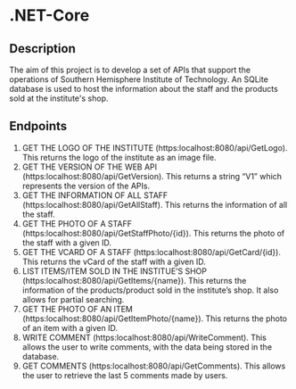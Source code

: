 # .NET-Core

## Description

The aim of this project is to develop a set of APIs that support the operations of Southern Hemisphere Institute of Technology.
An SQLite database is used to host the information about the staff and the products sold at the institute's shop.

## Endpoints

1. GET THE LOGO OF THE INSTITUTE (https:localhost:8080/api/GetLogo). This returns the logo of the institute as an image file.
2. GET THE VERSION OF THE WEB API (https:localhost:8080/api/GetVersion). This returns a string “V1” which represents the version of the APIs.
3. GET THE INFORMATION OF ALL STAFF (https:localhost:8080/api/GetAllStaff). This returns the information of all the staff.
4. GET THE PHOTO OF A STAFF (https:localhost:8080/api/GetStaffPhoto/{id}). This returns the photo of the staff with a given ID.
5. GET THE VCARD OF A STAFF (https:localhost:8080/api/GetCard/{id}). This returns the vCard of the staff with a given ID.
6. LIST ITEMS/ITEM SOLD IN THE INSTITUE’S SHOP (https:localhost:8080/api/GetItems/{name}). This returns the information of the products/product sold in the institute’s shop. It also allows for partial searching.
7. GET THE PHOTO OF AN ITEM (https:localhost:8080/api/GetItemPhoto/{name}). This returns the photo of an item with a given ID.
8. WRITE COMMENT (https:localhost:8080/api/WriteComment). This allows the user to write comments, with the data being stored in the database.
9. GET COMMENTS (https:localhost:8080/api/GetComments). This allows the user to retrieve the last 5 comments made by users.
